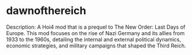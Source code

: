 # dawnofthereich


Description: A Hoi4 mod that is a prequel to The New Order: Last Days of Europe. This mod focuses on the rise of Nazi Germany and its allies from 1933 to the 1960s, detailing the internal and external political dynamics, economic strategies, and military campaigns that shaped the Third Reich.
